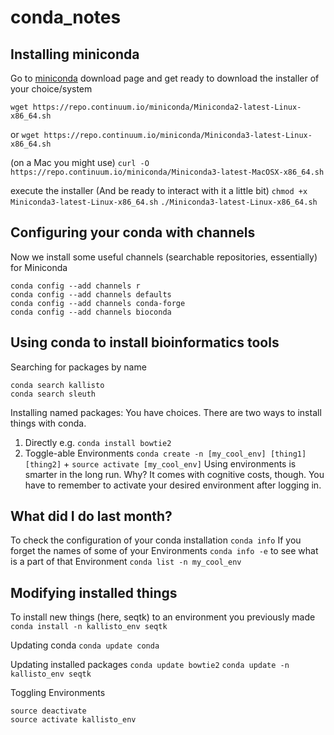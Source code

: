 # conda_notes
## Installing miniconda
Go to [miniconda](https://conda.io/miniconda.html) download page and get ready to download the installer of your choice/system

`wget https://repo.continuum.io/miniconda/Miniconda2-latest-Linux-x86_64.sh`

or
`wget https://repo.continuum.io/miniconda/Miniconda3-latest-Linux-x86_64.sh`

(on a Mac you might use)
`curl -O https://repo.continuum.io/miniconda/Miniconda3-latest-MacOSX-x86_64.sh`

execute the installer (And be ready to interact with it a little bit)
`chmod +x Miniconda3-latest-Linux-x86_64.sh`
`./Miniconda3-latest-Linux-x86_64.sh`

## Configuring your conda with channels 
Now we install some useful channels (searchable repositories, essentially) for Miniconda
```
conda config --add channels r
conda config --add channels defaults
conda config --add channels conda-forge
conda config --add channels bioconda
```
## Using conda to install bioinformatics tools
Searching for packages by name
```
conda search kallisto
conda search sleuth
```

Installing named packages: You have choices. There are two ways to install things with conda.
1. Directly e.g. `conda install bowtie2`
2. Toggle-able Environments `conda create -n [my_cool_env] [thing1] [thing2]` + `source activate [my_cool_env]`
Using environments is smarter in the long run. Why?
It comes with cognitive costs, though. You have to remember to activate your desired environment after logging in.

## What did I do last month?
To check the configuration of your conda installation
`conda info`
If you forget the names of some of your Environments
`conda info -e`
to see what is a part of that Environment
`conda list -n my_cool_env`

## Modifying installed things
To install new things (here, seqtk) to an environment you previously made
`conda install -n kallisto_env seqtk`

Updating conda
`conda update conda`

Updating installed packages 
`conda update bowtie2`
`conda update -n kallisto_env seqtk`

Toggling Environments
```
source deactivate
source activate kallisto_env
```
